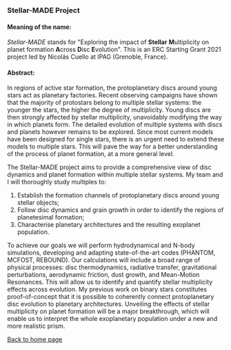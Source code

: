 ### Stellar-MADE Project

#### Meaning of the name:

_Stellar-MADE_ stands for "Exploring the impact of **Stellar** **M**ultiplicity on planet formation **A**cross **D**isc **E**volution".
This is an ERC Starting Grant 2021 project led by Nicolás Cuello at IPAG (Grenoble, France).

#### Abstract:

In regions of active star formation, the protoplanetary discs around young stars act as planetary factories.
Recent observing campaigns have shown that the majority of protostars belong to multiple stellar systems: the
younger the stars, the higher the degree of multiplicity. Young discs are then strongly affected by stellar
multiplicity, unavoidably modifying the way in which planets form. The detailed evolution of multiple systems
with discs and planets however remains to be explored. Since most current models have been designed for single
stars, there is an urgent need to extend these models to multiple stars. This will pave the way for a better
understanding of the process of planet formation, at a more general level.

The Stellar-MADE project aims to provide a comprehensive view of disc dynamics and planet formation within
multiple stellar systems. My team and I will thoroughly study multiples to:  
1. Establish the formation channels of protoplanetary discs around young stellar objects;  
2. Follow disc dynamics and grain growth in order to identify the regions of planetesimal formation;  
3. Characterise planetary architectures and the resulting exoplanet population.

To achieve our goals we will perform hydrodynamical and N-body simulations, developing and adapting
state-of-the-art codes (PHANTOM, MCFOST, REBOUND). Our calculations will include a broad range of physical
processes: disc thermodynamics, radiative transfer, gravitational perturbations, aerodynamic friction, dust
growth, and Mean-Motion Resonances. This will allow us to identify and quantify stellar multiplicity effects
across evolution. My previous work on binary stars constitutes proof-of-concept that it is possible to
coherently connect protoplanetary disc evolution to planetary architectures. Unveiling the effects of stellar
multiplicity on planet formation will be a major breakthrough, which will enable us to interpret the whole
exoplanetary population under a new and more realistic prism.  

[Back to home page](https://nicolascuello.github.io/Stellar-MADE/)